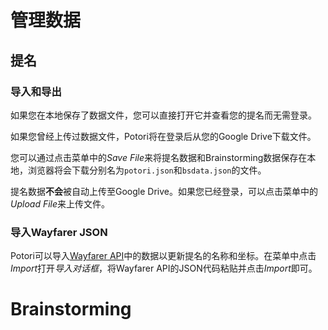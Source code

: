 # 管理数据

## 提名

### 导入和导出
如果您在本地保存了数据文件，您可以直接打开它并查看您的提名而无需登录。

如果您曾经上传过数据文件，Potori将在登录后从您的Google Drive下载文件。

您可以通过点击菜单中的*Save File*来将提名数据和Brainstorming数据保存在本地，浏览器将会下载分别名为`potori.json`和`bsdata.json`的文件。

提名数据**不会**被自动上传至Google Drive。如果您已经登录，可以点击菜单中的*Upload File*来上传文件。

### 导入Wayfarer JSON
Potori可以导入[Wayfarer API](https://wayfarer.nianticlabs.com/api/v1/vault/manage "Wayfarer API")中的数据以更新提名的名称和坐标。在菜单中点击*Import*打开*导入对话框*，将Wayfarer API的JSON代码粘贴并点击*Import*即可。

# Brainstorming